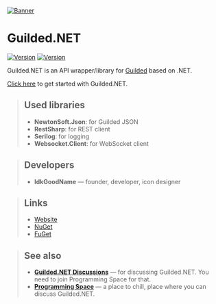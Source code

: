 [![Banner](https://raw.githubusercontent.com/Guilded-NET/Guilded.NET/early-access/assets/BannerGithub.png)](https://github.com/Guilded-NET/Guilded.NET)

# Guilded.NET

[![Version](https://img.shields.io/badge/Version-0.3.0-red?style=for-the-badge)](https://github.com/IdkGoodName/Guilded.NET) [![Version](https://img.shields.io/badge/Version-Beta-orange?style=for-the-badge)](https://github.com/Guilded-NET/Guilded.NET)

Guilded.NET is an API wrapper/library for [Guilded](https://guilded.gg/) based on .NET.

[Click here](https://guilded-net.github.io/guides) to get started with Guilded.NET.

> ## Used libraries
> - **NewtonSoft.Json**: for Guilded JSON
> - **RestSharp**: for REST client
> - **Serilog**: for logging
> - **Websocket.Client**: for WebSocket client

> ## Developers
> - **IdkGoodName** — founder, developer, icon designer

> ## Links
> - [Website](https://guilded-net.github.io/)
> - [NuGet](https://www.nuget.org/packages/Guilded.NET/)
> - [FuGet](https://www.nuget.org/packages/Guilded.NET/)

> ## See also
> - **[Guilded.NET Discussions](https://www.guilded.gg/guilded-api/groups/aDk5j9Jz/channels/8c247143-2009-415b-ab99-97912c0685bc/announcements)** — for discussing Guilded.NET. You need to join Programming Space for that.
> - **[Programming Space](https://guilded.gg/Programming)** — a place to chill, place where you can discuss Guilded.NET.